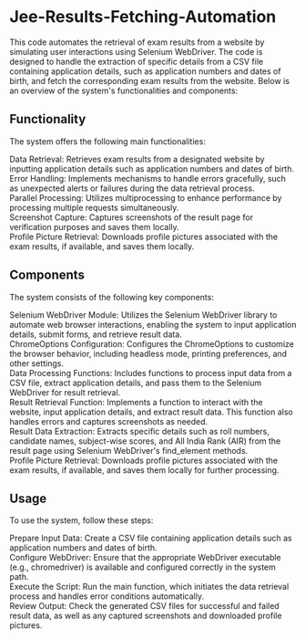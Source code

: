# Jee-Results-Fetching-Automation

This code automates the retrieval of exam results from a website by simulating user interactions using Selenium WebDriver. The code is designed to handle the extraction of specific details from a CSV file containing application details, such as application numbers and dates of birth, and fetch the corresponding exam results from the website. Below is an overview of the system's functionalities and components:

## Functionality
The system offers the following main functionalities:

Data Retrieval: Retrieves exam results from a designated website by inputting application details such as application numbers and dates of birth.<br>
Error Handling: Implements mechanisms to handle errors gracefully, such as unexpected alerts or failures during the data retrieval process.<br>
Parallel Processing: Utilizes multiprocessing to enhance performance by processing multiple requests simultaneously.<br>
Screenshot Capture: Captures screenshots of the result page for verification purposes and saves them locally.<br>
Profile Picture Retrieval: Downloads profile pictures associated with the exam results, if available, and saves them locally.<br>

## Components
The system consists of the following key components:

Selenium WebDriver Module: Utilizes the Selenium WebDriver library to automate web browser interactions, enabling the system to input application details, submit forms, and retrieve result data.<br>
ChromeOptions Configuration: Configures the ChromeOptions to customize the browser behavior, including headless mode, printing preferences, and other settings.<br>
Data Processing Functions: Includes functions to process input data from a CSV file, extract application details, and pass them to the Selenium WebDriver for result retrieval.<br>
Result Retrieval Function: Implements a function to interact with the website, input application details, and extract result data. This function also handles errors and captures screenshots as needed.<br>
Result Data Extraction: Extracts specific details such as roll numbers, candidate names, subject-wise scores, and All India Rank (AIR) from the result page using Selenium WebDriver's find_element methods.<br>
Profile Picture Retrieval: Downloads profile pictures associated with the exam results, if available, and saves them locally for further processing.<br>

## Usage
To use the system, follow these steps:

Prepare Input Data: Create a CSV file containing application details such as application numbers and dates of birth.<br>
Configure WebDriver: Ensure that the appropriate WebDriver executable (e.g., chromedriver) is available and configured correctly in the system path.<br>
Execute the Script: Run the main function, which initiates the data retrieval process and handles error conditions automatically.<br>
Review Output: Check the generated CSV files for successful and failed result data, as well as any captured screenshots and downloaded profile pictures.<br>
